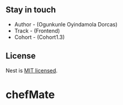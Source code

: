 

## Stay in touch

- Author - (Ogunkunle Oyindamola Dorcas)
- Track - (Frontend)
- Cohort - (Cohort1.3)

## License

Nest is [MIT licensed](LICENSE).
# chefMate
